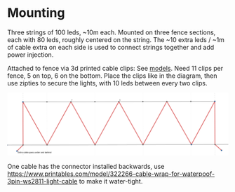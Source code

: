 # Mounting

Three strings of 100 leds, ~10m each. Mounted on three fence sections, each with 80 leds, roughly centered on the string. The ~10 extra leds / ~1m of cable extra on each side is used to connect strings together and add power injection.

Attached to fence via 3d printed cable clips: See [models](../models/README.md). Need 11 clips per fence, 5 on top, 6 on the bottom. Place the clips like in the diagram, then use zipties to secure the lights, with 10 leds between every two clips.

![Fence diagram](mounting.png)

One cable has the connector installed backwards, use <https://www.printables.com/model/322266-cable-wrap-for-waterpoof-3pin-ws2811-light-cable> to make it water-tight.
